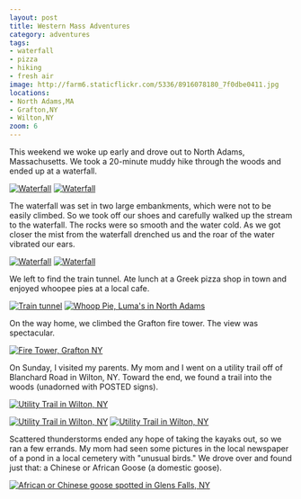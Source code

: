 ```yaml
---
layout: post
title: Western Mass Adventures
category: adventures
tags: 
- waterfall
- pizza
- hiking
- fresh air
image: http://farm6.staticflickr.com/5336/8916078180_7f0dbe0411.jpg
locations:
- North Adams,MA
- Grafton,NY
- Wilton,NY
zoom: 6
---
```


This weekend we woke up early and drove out to North Adams, Massachusetts. We took a 20-minute muddy hike through the woods and ended up at a waterfall. 

<a href="http://www.flickr.com/photos/91218249@N05/8916060200/" title="Waterfall by katydecorah, on Flickr"><img src="http://farm4.staticflickr.com/3683/8916060200_09b49b424e.jpg" class="img-half" alt="Waterfall"></a>
<a href="http://www.flickr.com/photos/91218249@N05/8916078180/" title="Waterfall by katydecorah, on Flickr"><img src="http://farm6.staticflickr.com/5336/8916078180_7f0dbe0411.jpg" class="img-half" alt="Waterfall"></a>

The waterfall was set in two large embankments, which were not to be easily climbed. So we took off our shoes and carefully walked up the stream to the waterfall. The rocks were so smooth and the water cold. As we got closer the mist from the waterfall drenched us and the roar of the water vibrated our ears.

<a href="http://www.flickr.com/photos/91218249@N05/8916070822/" title="Waterfall by katydecorah, on Flickr"><img src="http://farm4.staticflickr.com/3694/8916070822_41bd0c2414.jpg" class="img-half" alt="Waterfall"></a>
<a href="http://www.flickr.com/photos/91218249@N05/8916405500/" title="Waterfall by katydecorah, on Flickr"><img src="http://farm6.staticflickr.com/5464/8916405500_a3e2bb44d3.jpg" class="img-half" alt="Waterfall"></a>

We left to find the train tunnel. Ate lunch at a Greek pizza shop in town and enjoyed whoopee pies at a local cafe.

<a href="http://www.flickr.com/photos/91218249@N05/8915483279/" title="Train tunnel by katydecorah, on Flickr"><img src="http://farm8.staticflickr.com/7399/8915483279_1bc38d402b.jpg" class="img-half" alt="Train tunnel"></a>
<a href="http://www.flickr.com/photos/91218249@N05/8916074844/" title="Whoop Pie, Luma's in North Adams by katydecorah, on Flickr"><img src="http://farm8.staticflickr.com/7351/8916074844_04c97d9f75.jpg" class="img-half" alt="Whoop Pie, Luma's in North Adams"></a>

On the way home, we climbed the Grafton fire tower. The view was spectacular.

<a href="http://www.flickr.com/photos/91218249@N05/8915478669/" title="Fire Tower, Grafton NY by katydecorah, on Flickr"><img src="http://farm4.staticflickr.com/3709/8915478669_ffc6d100aa_c.jpg" alt="Fire Tower, Grafton NY" class="pop-out"></a>

On Sunday, I visited my parents. My mom and I went on a utility trail off of Blanchard Road in Wilton, NY. Toward the end, we found a trail into the woods (unadorned with POSTED signs).

<a href="http://www.flickr.com/photos/91218249@N05/8930121171/" title="Utility Trail in Wilton, NY by katydecorah, on Flickr"><img src="http://farm6.staticflickr.com/5459/8930121171_4235ab7272_c.jpg" class="img-thirds" alt="Utility Trail in Wilton, NY"></a>

<a href="http://www.flickr.com/photos/91218249@N05/8930125419/" title="Utility Trail in Wilton, NY by katydecorah, on Flickr"><img src="http://farm4.staticflickr.com/3817/8930125419_bba777b6c3_n.jpg" class="img-thirds" alt="Utility Trail in Wilton, NY"></a>
<a href="http://www.flickr.com/photos/91218249@N05/8930731402/" title="Utility Trail in Wilton, NY by katydecorah, on Flickr"><img src="http://farm4.staticflickr.com/3769/8930731402_c2b5038b63_n.jpg" class="img-thirds" alt="Utility Trail in Wilton, NY"></a>


Scattered thunderstorms ended any hope of taking the kayaks out, so we ran a few errands. My mom had seen some pictures in the local newspaper of a pond in a local cemetery with "unusual birds." We drove over and found just that: a Chinese or African Goose (a domestic goose).

<a href="http://www.flickr.com/photos/91218249@N05/8930815184/" title="African or Chinese goose spotted in Glens Falls, NY by katydecorah, on Flickr"><img src="http://farm6.staticflickr.com/5467/8930815184_f64ceece09_n.jpg" class="img-half" alt="African or Chinese goose spotted in Glens Falls, NY"></a>

